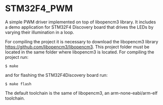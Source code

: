 # STM32F4_PWM
A simple PWM driver implemented on top of libopencm3 library. It includes a demo application for STM32F4 Discovery board that drives the LEDs by varying their illumination in a loop.

For compiling the project it is necessary to download the libopencm3 library https://github.com/libopencm3/libopencm3. This project folder must be located in the same folder where libopencm3 is located. For compiling the project run:

    $ make

and for flashing the STM32F4Discovery board run:

    $ make flash

The default toolchain is the same of libopencm3, an arm-none-eabi/arm-elf toolchain.


